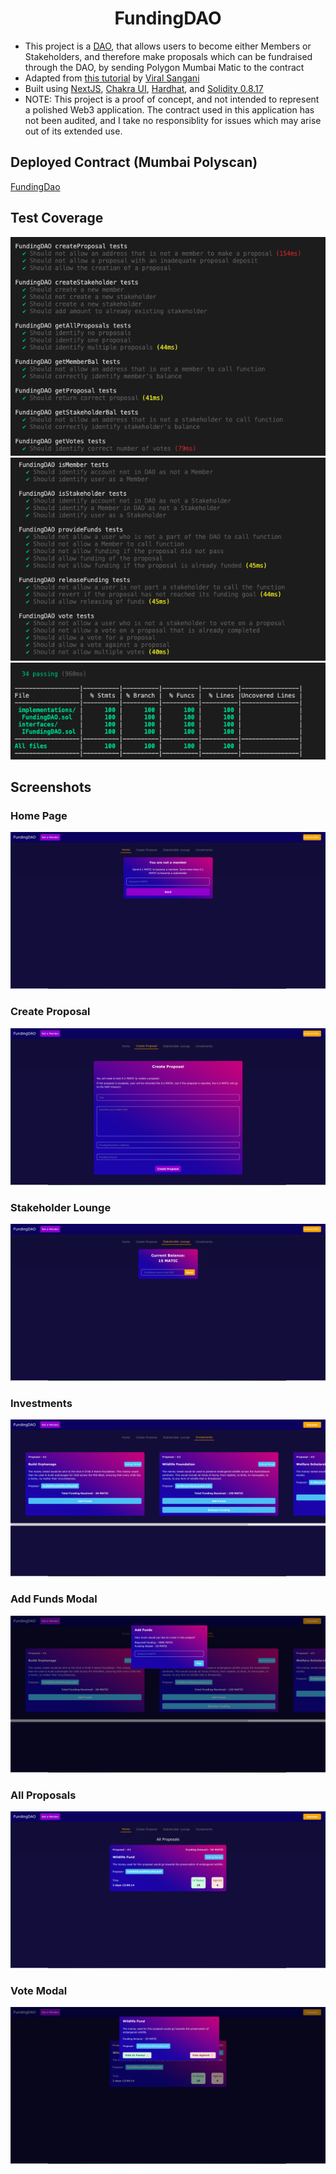 <div align="center"><h1>FundingDAO</h1></div>

- This project is a [DAO](https://ethereum.org/en/dao/), that allows users to become either Members or Stakeholders, and therefore make proposals which can be fundraised through the DAO, by sending Polygon Mumbai Matic to the contract
- Adapted from [this tutorial](https://learn.figment.io/tutorials/funding-dao-polygon) by [Viral Sangani](https://github.com/viral-sangani)
- Built using [NextJS](https://nextjs.org/), [Chakra UI](https://chakra-ui.com/), [Hardhat](https://hardhat.org/), and [Solidity 0.8.17](https://docs.soliditylang.org/)
- NOTE: This project is a proof of concept, and not intended to represent a polished Web3 application. The contract used in this application has not been audited, and I take no responsiblity for issues which may arise out of its extended use.

## Deployed Contract (Mumbai Polyscan)
[FundingDao](https://polygonscan.com/address/0x876Fe1F4F09908BE93D31eB6be113Be72cb70b48)

## Test Coverage
<div align="center"><img src="./fundingdao/READMEContent/Images/Tests/FundingDAOTests1.png" /></div>
<div align="center"><img src="./fundingdao/READMEContent/Images/Tests/FundingDAOTests2.png" /></div>
<div align="center"><img src="./fundingdao/READMEContent/Images/Tests/FundingDAOTestCoverage.png" /></div>

## Screenshots

### Home Page
<div align="center"><img src="./fundingdao/READMEContent/Images/Screenshots/HomePage.png" /></div>

### Create Proposal
<div align="center"><img src="./fundingdao/READMEContent/Images/Screenshots/CreateProposal.png" /></div>

### Stakeholder Lounge
<div align="center"><img src="./fundingdao/READMEContent/Images/Screenshots/StakeholderLounge.png" /></div>

### Investments
<div align="center"><img src="./fundingdao/READMEContent/Images/Screenshots/Investments.png" /></div>

### Add Funds Modal
<div align="center"><img src="./fundingdao/READMEContent/Images/Screenshots/AddFundsModal.png" /></div>

### All Proposals
<div align="center"><img src="./fundingdao/READMEContent/Images/Screenshots/AllProposals.png" /></div>

### Vote Modal
<div align="center"><img src="./fundingdao/READMEContent/Images/Screenshots/VoteModal.png" /></div>



